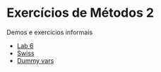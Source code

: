 # Exercícios de Métodos 2

Demos e exercícios informais

- [Lab 6](Lab6.html)
- [Swiss](Swiss_example.html)
- [Dummy vars](Quadro_7.4_p155.html)
